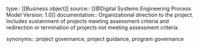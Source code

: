 type:: [[Business object]]
source:: [[@Digital Systems Engineering Process Model Version: 1.0]]
documentation:: Organizational direction to the project. Includes sustainment of projects meeting assessment criteria and redirection or termination of projects not meeting assessment criteria.
 
synonyms:: project governance, project guidance, program governance
